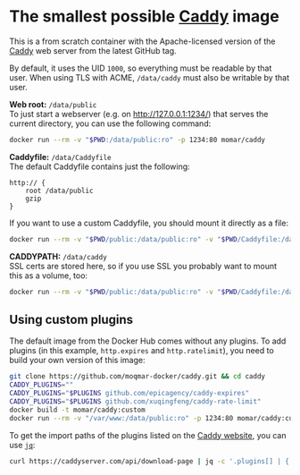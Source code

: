 # The smallest possible [Caddy](https://caddyserver.com) image

This is a from scratch container with the Apache-licensed version of the [Caddy](https://caddyserver.com) web server from the latest GitHub tag.

By default, it uses the UID `1000`, so everything must be readable by that user. When using TLS with ACME, `/data/caddy` must also be writable by that user.

**Web root:** `/data/public`  
To just start a webserver (e.g. on http://127.0.0.1:1234/) that serves the current directory, you can use the following command:
```bash
docker run --rm -v "$PWD:/data/public:ro" -p 1234:80 momar/caddy
```

**Caddyfile:** `/data/Caddyfile`  
The default Caddyfile contains just the following:
```
http:// {
    root /data/public
    gzip
}
```

If you want to use a custom Caddyfile, you should mount it directly as a file:
```bash
docker run --rm -v "$PWD/public:/data/public:ro" -v "$PWD/Caddyfile:/data/Caddyfile:ro" -p 80:80 momar/caddy
```

**CADDYPATH:** `/data/caddy`  
SSL certs are stored here, so if you use SSL you probably want to mount this as a volume, too:
```bash
docker run --rm -v "$PWD/public:/data/public:ro" -v "$PWD/Caddyfile:/data/Caddyfile:ro" -v "$PWD/caddy:/data/caddy" -p 80:80 -p 443:443 momar/caddy
```

## Using custom plugins
The default image from the Docker Hub comes without any plugins. To add plugins (in this example, `http.expires` and `http.ratelimit`), you need to build your own version of this image:
```bash
git clone https://github.com/moqmar-docker/caddy.git && cd caddy
CADDY_PLUGINS=""
CADDY_PLUGINS="$PLUGINS github.com/epicagency/caddy-expires"
CADDY_PLUGINS="$PLUGINS github.com/xuqingfeng/caddy-rate-limit"
docker build -t momar/caddy:custom
docker run --rm -v "/var/www:/data/public:ro" -p 1234:80 momar/caddy:custom
```

To get the import paths of the plugins listed on the [Caddy website](https://caddyserver.com/download), you can use [`jq`](https://stedolan.github.io/jq/):
```bash
curl https://caddyserver.com/api/download-page | jq -c '.plugins[] | { name: .Name, import: .ImportPath }'
```
